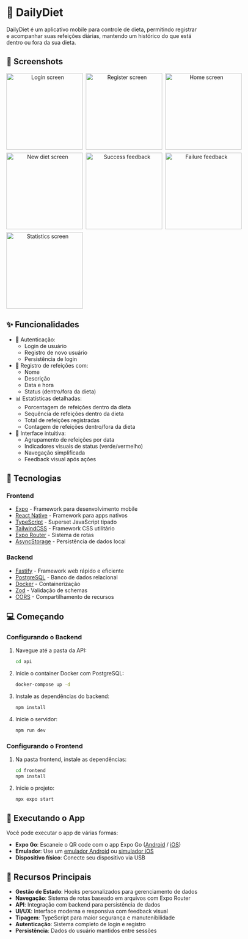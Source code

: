 # 🥗 DailyDiet

DailyDiet é um aplicativo mobile para controle de dieta, permitindo registrar e acompanhar suas refeições diárias, mantendo um histórico do que está dentro ou fora da sua dieta.

## 📱 Screenshots

<div align="center">
  <div style="display: flex; gap: 0.5rem;">
    <img alt="Login screen" src="./assets/images/login.png" width="200px" />
    <img alt="Register screen" src="./assets/images/register.png" width="200px" />
    <img alt="Home screen" src="./assets/images/home.png" width="200px" />
  </div>
  
  <div style="display: flex; gap: 0.5rem; margin-top: 0.5rem;">
    <img alt="New diet screen" src="./assets/images/newdiet.png" width="200px" />
    <img alt="Success feedback" src="./assets/images/yepDietSequence.png" width="200px" />
    <img alt="Failure feedback" src="./assets/images/notDietSequence.png" width="200px" />
  </div>

  <div style="display: flex; gap: 0.5rem; margin-top: 0.5rem;">
    <img alt="Statistics screen" src="./assets/images/sequence.png" width="200px" />
  </div>
</div>

## ✨ Funcionalidades

- 👤 Autenticação:
  - Login de usuário
  - Registro de novo usuário
  - Persistência de login
- 📝 Registro de refeições com:
  - Nome
  - Descrição
  - Data e hora
  - Status (dentro/fora da dieta)
- 📊 Estatísticas detalhadas:
  - Porcentagem de refeições dentro da dieta
  - Sequência de refeições dentro da dieta
  - Total de refeições registradas
  - Contagem de refeições dentro/fora da dieta
- 📱 Interface intuitiva:
  - Agrupamento de refeições por data
  - Indicadores visuais de status (verde/vermelho)
  - Navegação simplificada
  - Feedback visual após ações

## 🚀 Tecnologias

### Frontend
- [Expo](https://expo.dev) - Framework para desenvolvimento mobile
- [React Native](https://reactnative.dev) - Framework para apps nativos
- [TypeScript](https://www.typescriptlang.org) - Superset JavaScript tipado
- [TailwindCSS](https://tailwindcss.com) - Framework CSS utilitário
- [Expo Router](https://docs.expo.dev/router/introduction) - Sistema de rotas
- [AsyncStorage](https://react-native-async-storage.github.io/async-storage/) - Persistência de dados local

### Backend
- [Fastify](https://www.fastify.io/) - Framework web rápido e eficiente
- [PostgreSQL](https://www.postgresql.org/) - Banco de dados relacional
- [Docker](https://www.docker.com/) - Containerização
- [Zod](https://zod.dev/) - Validação de schemas
- [CORS](https://developer.mozilla.org/pt-BR/docs/Web/HTTP/CORS) - Compartilhamento de recursos

## 💻 Começando

### Configurando o Backend

1. Navegue até a pasta da API:
   ```bash
   cd api
   ```

2. Inicie o container Docker com PostgreSQL:
   ```bash
   docker-compose up -d
   ```

3. Instale as dependências do backend:
   ```bash
   npm install
   ```

4. Inicie o servidor:
   ```bash
   npm run dev
   ```

### Configurando o Frontend

1. Na pasta frontend, instale as dependências:
   ```bash
   cd frontend
   npm install
   ```

2. Inicie o projeto:
   ```bash
   npx expo start
   ```

## 📱 Executando o App

Você pode executar o app de várias formas:

- **Expo Go**: Escaneie o QR code com o app Expo Go ([Android](https://play.google.com/store/apps/details?id=host.exp.exponent) / [iOS](https://apps.apple.com/app/expo-go/id982107779))
- **Emulador**: Use um [emulador Android](https://docs.expo.dev/workflow/android-studio-emulator) ou [simulador iOS](https://docs.expo.dev/workflow/ios-simulator)
- **Dispositivo físico**: Conecte seu dispositivo via USB

## 🎯 Recursos Principais

- **Gestão de Estado**: Hooks personalizados para gerenciamento de dados
- **Navegação**: Sistema de rotas baseado em arquivos com Expo Router
- **API**: Integração com backend para persistência de dados
- **UI/UX**: Interface moderna e responsiva com feedback visual
- **Tipagem**: TypeScript para maior segurança e manutenibilidade
- **Autenticação**: Sistema completo de login e registro
- **Persistência**: Dados do usuário mantidos entre sessões




